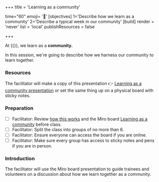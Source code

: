 +++
title = 'Learning as a community'

time="60"
emoji= '🏫'
[objectives]
    1='Describe how we learn as a community'
    2='Describe a typical week in our community'
[build]
  render = 'never'
  list = 'local'
  publishResources = false

+++

At {{<our-name>}}, we learn as a **community.**

In this session, we're going to describe how we harness our community to learn together.

### Resources

The facilitator will make a copy of this presentation 👉 [Learning as a community presentation](https://miro.com/app/board/uXjVNeEASJc=/?share_link_id=563047396351) or set the same thing up on a physical board with sticky notes.

### Preparation

- [ ] Facilitator: Review [how this works](how-this-works) and the Miro board [Learning as a community](https://miro.com/app/board/uXjVNeEASJc=/?share_link_id=563047396351) before class.
- [ ] Facilitator: Split the class into groups of no more than 6.
- [ ] Facilitator: Ensure everyone can access the board if you are online.
- [ ] Facilitator: Make sure every group has access to sticky notes and pens if you are in person.

### Introduction

The facilitator will use the Miro board presentation to guide trainees and volunteers on a discussion about how we learn together as a community.
